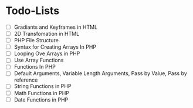 # Todo-Lists

- [ ] Gradiants and Keyframes in HTML
- [ ] 2D Transfomation in HTML
- [ ] PHP File Structure
- [ ] Syntax for Creating Arrays In PHP
- [ ] Looping Ove Arrays in PHP
- [ ] Use Array Functions
- [ ] Functions In PHP
- [ ] Default Arguments, Variable Length Arguments, Pass by Value, Pass by reference
- [ ] String Functions in PHP
- [ ] Math Functions in PHP
- [ ] Date Functions in PHP
